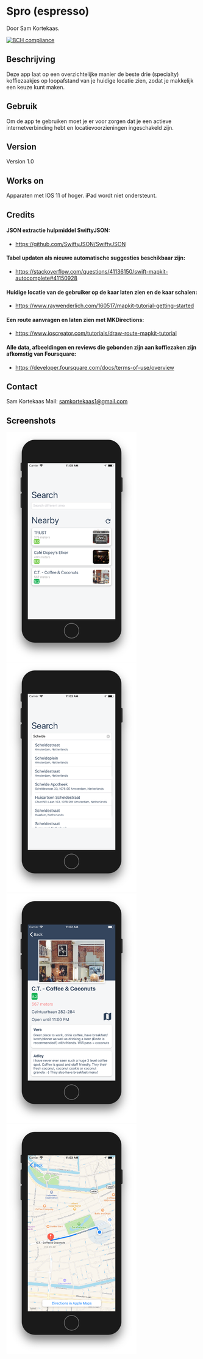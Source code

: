 # Spro (espresso)
Door Sam Kortekaas.

[![BCH compliance](https://bettercodehub.com/edge/badge/skrtks/spro?branch=master)](https://bettercodehub.com/)

## Beschrijving

Deze app laat op een overzichtelijke manier de beste drie (specialty) koffiezaakjes op loopafstand van je huidige locatie zien, zodat je makkelijk een keuze kunt maken. 

## Gebruik
Om de app te gebruiken moet je er voor zorgen dat je een actieve internetverbinding hebt en locatievoorzieningen ingeschakeld zijn.

## Version 
Version 1.0

## Works on
Apparaten met IOS 11 of hoger. iPad wordt niet ondersteunt. 

## Credits
#### JSON extractie hulpmiddel SwiftyJSON:
- https://github.com/SwiftyJSON/SwiftyJSON
#### Tabel updaten als nieuwe automatische suggesties beschikbaar zijn: 
- https://stackoverflow.com/questions/41136150/swift-mapkit-autocomplete#41150928
#### Huidige locatie van de gebruiker op de kaar laten zien en de kaar schalen:
- https://www.raywenderlich.com/160517/mapkit-tutorial-getting-started
#### Een route aanvragen en laten zien met MKDirections:
- https://www.ioscreator.com/tutorials/draw-route-mapkit-tutorial
#### Alle data, afbeeldingen en reviews die gebonden zijn aan koffiezaken zijn afkomstig van Foursquare:
- https://developer.foursquare.com/docs/terms-of-use/overview

## Contact

Sam Kortekaas
Mail: samkortekaas1@gmail.com

## Screenshots

<img src="doc/HomeScreen.png" alt="Home Screen" height="600">
<img src="doc/Suggestions.png" alt="Suggestions" height="600">
<img src="doc/DetailScreen.png" alt="Detail Screen" height="600">
<img src="doc/MapScreen.png" alt="Map Screen" height="600">

